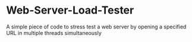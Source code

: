 # Web-Server-Load-Tester
A simple piece of code to stress test a web server by opening a specified URL in multiple threads simultaneously
